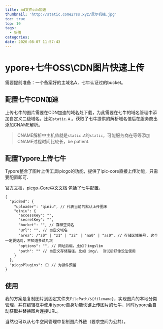 ```yaml
---
title: md文件cdn加速
thumbnail: 'http://static.come2rss.xyz/尼尔机械.jpg'
toc: true
top: 10
tags:
  - 折腾 
categories:
date: 2020-08-07 11:57:43
---
```


# ypore+七牛OSS\CDN图片快速上传

需要提前准备：一个备案好的主域名A，七牛认证过的bucket。

<!-- more -->

## 配置七牛CDN加速

上传七牛的图片需要在CDN加速的域名处下载，为此需要在七牛的域名管理中添加自定义二级域名，比如`static.A` 。获取了七牛提供的解析域名值后在服务商出添加CNAME解析。

> CNAME解析中主机值就是`static.A`的`static`，可能服务商在等等添加CNAME过程时间比较长，be patient.

## 配置Typore上传七牛

Typore整合了图片上传工具ipicgo的功能，提供了ipic-core直接上传功能，只需要配置即可.

[官方文档](https://support.typora.io/Upload-Image/#picgo-core-command-line-opensource)，[picgo-Core中文文档](http://blog.come2rss.xyz/2020/05/03/tools/blog/md文件cdn加速/[https://picgo.github.io/PicGo-Core-Doc/zh/guide/config.html#默认配置文件](https://picgo.github.io/PicGo-Core-Doc/zh/guide/config.html#默认配置文件)) 包括了七牛配置。

```
{
  "picBed": {
    "uploader": "qiniu", // 代表当前的默认上传图床
    "qiniu": {
      "accessKey": "",
      "secretKey": "",
      "bucket": "", // 存储空间名
      "url": "", // 自定义域名
      "area": /"z0" | "z1" | "z2" | "na0" | "as0", // 存储区域编号, 这个一定要选对，不知道多试几次
      "options": "", // 网址后缀，比如？imgslim
      "path": "" // 自定义存储路径，比如 img/， 测试后好像没法使用
    }
  },
  "picgoPlugins": {} // 为插件预留
}
```

## 使用

我的方案是复制图片到固定文件夹`FilePath/${filename}`，实现图片的本地分类管理，并在编辑框中使用typore自身功能快键上传图片的七牛，同时typore会自动获取并替换图片连接URL。

当然也可以从七牛空间管理中复制图片外链（要求空间为公共）。